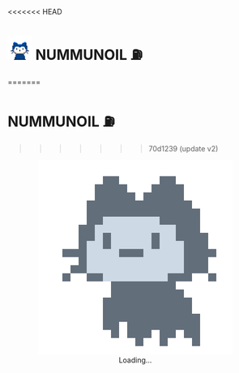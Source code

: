 <<<<<<< HEAD
# <img src="./img/mona-whisper.gif" width="48"> NUMMUNOIL :fuelpump:
=======
# NUMMUNOIL :fuelpump:
>>>>>>> 70d1239 (update v2)

<p align="center">
  <img src="./img/mona-loading-dimmed.gif">
  <br />
  Loading...
</p>
